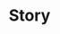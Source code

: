 ---
layout: category
title: "Story"
permalink: /blog/story/
categories: blog category
icon: local_library
key: story
---